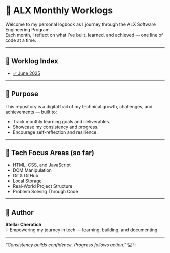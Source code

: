 # 📘 ALX Monthly Worklogs

Welcome to my personal logbook as I journey through the ALX Software Engineering Program.  
Each month, I reflect on what I’ve built, learned, and achieved — one line of code at a time.

---

## 📅 Worklog Index

- [✅ June 2025](worklogs/june-2025.md)

---

## 🌟 Purpose

This repository is a digital trail of my technical growth, challenges, and achievements — built to:
- Track monthly learning goals and deliverables.
- Showcase my consistency and progress.
- Encourage self-reflection and resilience.

---

## 🧠 Tech Focus Areas (so far)

- HTML, CSS, and JavaScript
- DOM Manipulation
- Git & GitHub
- Local Storage
- Real-World Project Structure
- Problem Solving Through Code

---

## 📌 Author

**Stellar Cherotich**  
💡 Empowering my journey in tech — learning, building, and documenting.

---

_“Consistency builds confidence. Progress follows action.”_ 💻✨
